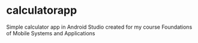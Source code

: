 # calculatorapp

Simple calculator app in Android Studio created for my course Foundations of Mobile Systems and Applications
